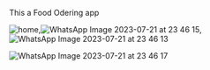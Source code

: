 This a Food Odering app



![home](https://github.com/ChinmayKhanzode/AnClCo/assets/70485580/eeb370ab-732c-443e-9592-500439373f83),![WhatsApp Image 2023-07-21 at 23 46 15](https://github.com/ChinmayKhanzode/AnClCo/assets/70485580/70c897b7-357e-4f54-9adb-52267d9707da),![WhatsApp Image 2023-07-21 at 23 46 13](https://github.com/ChinmayKhanzode/AnClCo/assets/70485580/3b2eab69-694e-4d07-bbd2-6a73ee0361e7)

![WhatsApp Image 2023-07-21 at 23 46 17](https://github.com/ChinmayKhanzode/AnClCo/assets/70485580/e4178979-7ca1-4ddf-8506-012d91bb7e28)

